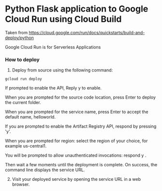 # Python Flask application to Google Cloud Run using Cloud Build

Taken from https://cloud.google.com/run/docs/quickstarts/build-and-deploy/python

Google Cloud Run is for Serverless Applications

### How to deploy
1. Deploy from source using the following command:

`gcloud run deploy`

If prompted to enable the API, Reply y to enable.

When you are prompted for the source code location, press Enter to deploy the current folder.

When you are prompted for the service name, press Enter to accept the default name, helloworld.

If you are prompted to enable the Artifact Registry API, respond by pressing 'y'.

When you are prompted for region: select the region of your choice, for example us-central1.

You will be prompted to allow unauthenticated invocations: respond y .

Then wait a few moments until the deployment is complete. On success, the command line displays the service URL.

2. Visit your deployed service by opening the service URL in a web browser.